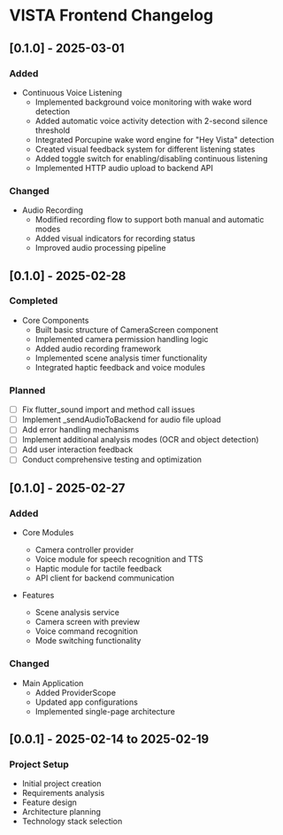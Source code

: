 # VISTA Frontend Changelog

## [0.1.0] - 2025-03-01
### Added
- Continuous Voice Listening
  - Implemented background voice monitoring with wake word detection
  - Added automatic voice activity detection with 2-second silence threshold
  - Integrated Porcupine wake word engine for "Hey Vista" detection
  - Created visual feedback system for different listening states
  - Added toggle switch for enabling/disabling continuous listening
  - Implemented HTTP audio upload to backend API

### Changed
- Audio Recording
  - Modified recording flow to support both manual and automatic modes
  - Added visual indicators for recording status
  - Improved audio processing pipeline

## [0.1.0] - 2025-02-28
### Completed
- Core Components
  - Built basic structure of CameraScreen component
  - Implemented camera permission handling logic
  - Added audio recording framework
  - Implemented scene analysis timer functionality
  - Integrated haptic feedback and voice modules

### Planned
- [ ] Fix flutter_sound import and method call issues
- [ ] Implement _sendAudioToBackend for audio file upload
- [ ] Add error handling mechanisms
- [ ] Implement additional analysis modes (OCR and object detection)
- [ ] Add user interaction feedback
- [ ] Conduct comprehensive testing and optimization

## [0.1.0] - 2025-02-27
### Added
- Core Modules
  - Camera controller provider
  - Voice module for speech recognition and TTS
  - Haptic module for tactile feedback
  - API client for backend communication

- Features
  - Scene analysis service
  - Camera screen with preview
  - Voice command recognition
  - Mode switching functionality

### Changed
- Main Application
  - Added ProviderScope
  - Updated app configurations
  - Implemented single-page architecture

## [0.0.1] - 2025-02-14 to 2025-02-19
### Project Setup
- Initial project creation
- Requirements analysis
- Feature design
- Architecture planning
- Technology stack selection

